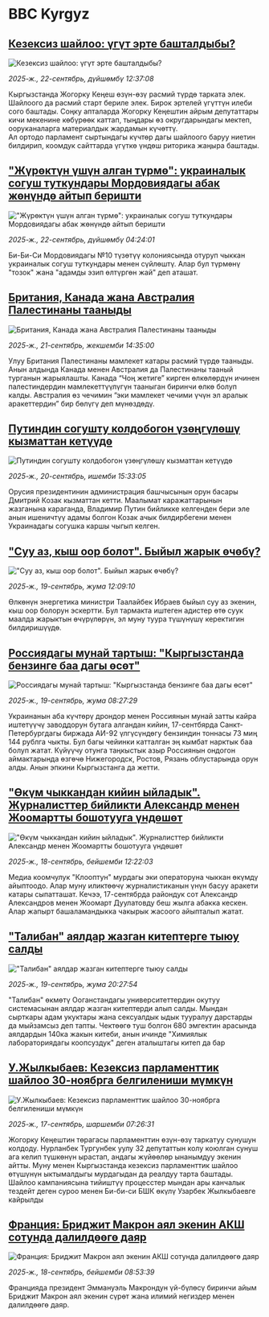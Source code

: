 # BBC Kyrgyz## [Кезексиз шайлоо: үгүт эрте башталдыбы? ](https://www.bbc.com/kyrgyz/articles/cx2ryn1nl2yo?at_medium=RSS&at_campaign=rss?at_campaign=githubrss)![Кезексиз шайлоо: үгүт эрте башталдыбы? ](https://ichef.bbci.co.uk/ace/ws/240/cpsprodpb/b17c/live/6c3f08f0-979f-11f0-879b-435833d9ab67.jpg)_2025-ж., 22-сентябрь, дүйшөмбү 12:37:08_Кыргызстанда Жогорку Кеңеш өзүн-өзү расмий түрдө тарката элек. Шайлоого да расмий старт бериле элек. Бирок эртелей үгүттүн илеби сого баштады. Соңку апталарда Жогорку Кеңештин айрым депутаттары кичи мекенине көбүрөөк каттап, тыңдары өз округдарындагы мектеп, ооруканаларга материалдык жардамын күчөттү.  
Ал ортодо парламент сыртындагы күчтөр дагы шайлоого баруу ниетин билдирип, коомдук сайттарда үгүткө үндөш риторика жаңыра баштады.## ["Жүрөктүн үшүн алган түрмө": украиналык согуш туткундары Мордовиядагы абак жөнүндө айтып беришти](https://www.bbc.com/kyrgyz/articles/cwy99ydpe04o?at_medium=RSS&at_campaign=rss?at_campaign=githubrss)!["Жүрөктүн үшүн алган түрмө": украиналык согуш туткундары Мордовиядагы абак жөнүндө айтып беришти](https://ichef.bbci.co.uk/ace/ws/240/cpsprodpb/8e09/live/15951c90-922e-11f0-b391-6936825093bd.jpg)_2025-ж., 22-сентябрь, дүйшөмбү 04:24:01_Би-Би-Си Мордовиядагы №10 түзөтүү колониясында отуруп чыккан украиналык согуш туткундары менен сүйлөштү. Алар бул түрмөнү "тозок" жана "адамды эзип өлтүргөн жай" деп аташат.## [Британия, Канада жана Австралия Палестинаны тааныды](https://www.bbc.com/kyrgyz/articles/c0m44gg2mnzo?at_medium=RSS&at_campaign=rss?at_campaign=githubrss)![Британия, Канада жана Австралия Палестинаны тааныды](https://ichef.bbci.co.uk/ace/ws/240/cpsprodpb/f858/live/900c8a60-96ea-11f0-ac8b-5db7e7839031.jpg)_2025-ж., 21-сентябрь, жекшемби 14:35:00_Улуу Британия Палестинаны мамлекет катары расмий түрдө тааныды. Анын алдында Канада менен Австралия да Палестинаны тааный турганын жарыялашты. Канада “Чоң жетиге” кирген өлкөлөрдүн ичинен палестиндердин мамлекеттүүлүгүн тааныган биринчи өлкө болуп калды. Австралия өз чечимин “эки мамлекет чечими үчүн эл аралык аракеттердин” бир бөлүгү деп мүнөздөдү.## [Путиндин согушту колдобогон үзөңгүлөшү кызматтан кетүүдө ](https://www.bbc.com/kyrgyz/articles/c89ddl3ej02o?at_medium=RSS&at_campaign=rss?at_campaign=githubrss)![Путиндин согушту колдобогон үзөңгүлөшү кызматтан кетүүдө ](https://ichef.bbci.co.uk/ace/ws/240/cpsprodpb/29a1/live/7f0482e0-9497-11f0-8e88-0f11af0637c1.jpg)_2025-ж., 20-сентябрь, ишемби 15:33:05_Орусия президентинин администрация башчысынын орун басары Дмитрий Козак кызматтан кетти. Маалымат каражаттарынын жазганына караганда, Владимир Путин бийликке келгенден бери эле анын ишеничтүү адамы болгон Козак ачык билдирбегени менен Украинадагы согушка каршы чыгып келген.## ["Суу аз, кыш оор болот". Быйыл жарык өчөбү?](https://www.bbc.com/kyrgyz/articles/c5ykppl3re7o?at_medium=RSS&at_campaign=rss?at_campaign=githubrss)!["Суу аз, кыш оор болот". Быйыл жарык өчөбү?](https://ichef.bbci.co.uk/ace/ws/240/cpsprodpb/c9e5/live/ce5cab20-954f-11f0-84c8-99de564f0440.jpg)_2025-ж., 19-сентябрь, жума 12:09:10_Өлкөнүн энергетика министри Таалайбек Ибраев быйыл суу аз экенин, кыш оор болорун эскертти. Бул тармакта иштеген адистер өтө суук маалда жарыктын өчүрүлөрүн, эл муну туура түшүнүшү керектигин билдиришүүдө.## [Россиядагы мунай тартыш: "Кыргызстанда бензинге баа дагы өсөт"](https://www.bbc.com/kyrgyz/articles/c3rv4pjd71ro?at_medium=RSS&at_campaign=rss?at_campaign=githubrss)![Россиядагы мунай тартыш: "Кыргызстанда бензинге баа дагы өсөт"](https://ichef.bbci.co.uk/ace/ws/240/cpsprodpb/63f7/live/90aba6f0-9531-11f0-84c8-99de564f0440.jpg)_2025-ж., 19-сентябрь, жума 08:27:29_Украинанын аба күчтөрү дрондор менен Россиянын мунай затты кайра иштетүүчү заводдорун бутага алгандан кийин, 17-сентбярда Санкт-Петербургдагы биржада АИ-92 үлгүсүндөгу бензиндин тоннасы 73 миң 144 рублга чыкты. Бул багы чейинки катталган эң кымбат нарктык баа болуп жатат.
Күйүүчу отунга таңкыстык азыр Россиянын ондогон аймактарында өзгөчө Нижегородск, Ростов, Рязань облустарында орун алды. Анын эпкини Кыргызстанга да жетти.## ["Өкүм чыккандан кийин ыйладык". Журналисттер бийликти Александр менен Жоомартты бошотууга үндөшөт](https://www.bbc.com/kyrgyz/articles/c749zk5wkedo?at_medium=RSS&at_campaign=rss?at_campaign=githubrss)!["Өкүм чыккандан кийин ыйладык". Журналисттер бийликти Александр менен Жоомартты бошотууга үндөшөт](https://ichef.bbci.co.uk/ace/ws/240/cpsprodpb/e255/live/7c4b17f0-9486-11f0-b391-6936825093bd.jpg)_2025-ж., 18-сентябрь, бейшемби 12:22:03_Медиа коомчулук "Клооптун" мурдагы эки операторуна чыккан өкүмдү айыптоодо. Алар муну иликтөөчү журналистиканын үнүн басуу аракети катары сыпатташат. Кечээ, 17-сентябрда райондук сот Александр Александров менен Жоомарт Дуулатовду беш жылга абакка кескен. Алар жапырт башаламандыкка чакырык жасоого айыпталып жатат.## ["Талибан" аялдар жазган китептерге тыюу салды](https://www.bbc.com/kyrgyz/articles/c20e64mxkp2o?at_medium=RSS&at_campaign=rss?at_campaign=githubrss)!["Талибан" аялдар жазган китептерге тыюу салды](https://ichef.bbci.co.uk/ace/ws/240/cpsprodpb/03e7/live/86d6f5a0-94a3-11f0-8e88-0f11af0637c1.jpg)_2025-ж., 19-сентябрь, жума 20:27:54_"Талибан" өкмөтү Ооганстандагы университеттердин окутуу системасынан аялдар жазган китептерди алып салды. Мындан сырткары адам укуктары жана сексуалдык ыдык тууралуу дарстарды да мыйзамсыз деп тапты. Чектөөгө туш болгон 680 эмгектин арасында аялдардын 140ка жакын китеби, анын ичинде "Химиялык лабораториядагы коопсуздук" деген аталыштагы китеп да бар## [У.Жылкыбаев: Кезексиз парламенттик шайлоо 30-ноябрга белгилениши мүмкүн](https://www.bbc.com/kyrgyz/articles/czjvkd91en0o?at_medium=RSS&at_campaign=rss?at_campaign=githubrss)![У.Жылкыбаев: Кезексиз парламенттик шайлоо 30-ноябрга белгилениши мүмкүн](https://ichef.bbci.co.uk/ace/ws/240/cpsprodpb/21dd/live/f20c7c00-9395-11f0-84c8-99de564f0440.jpg)_2025-ж., 17-сентябрь, шаршемби 07:26:31_Жогорку Кеңештин төрагасы парламенттин өзүн-өзү таркатуу сунушун колдоду. Нурланбек Тургунбек уулу 32 депутаттын колу коюлган сунуш ага келип түшкөнүн ырастап, андагы жүйөөлөр ынанымдуу экенин айтты. Муну менен Кыргызстанда кезексиз парламенттик шайлоо өтүшүнүн ыктымалдыгы мурдагыдан да реалдуу тарта баштады.
Шайлоо кампаниясына тийиштүү процесстер мындан ары канчалык тездейт деген суроо менен Би-би-си БШК өкүлү Узарбек Жылкыбаевге кайрылды## [Франция: Бриджит Макрон аял экенин АКШ сотунда далилдөөгө даяр](https://www.bbc.com/kyrgyz/articles/c931kx030pgo?at_medium=RSS&at_campaign=rss?at_campaign=githubrss)![Франция: Бриджит Макрон аял экенин АКШ сотунда далилдөөгө даяр](https://ichef.bbci.co.uk/ace/ws/240/cpsprodpb/0176/live/1bfad0d0-9467-11f0-84c8-99de564f0440.jpg)_2025-ж., 18-сентябрь, бейшемби 08:53:39_Францияда президент Эммануэль Макрондун үй-бүлөсү биринчи айым Бриджит Макрон аял экенин сүрөт жана илимий негиздер менен далилдөөгө даяр.
